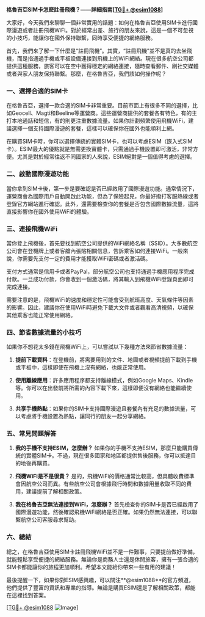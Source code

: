 **格魯吉亞SIM卡怎麽註冊飛機？——詳細指南[[TG💪+ @esim1088](https://t.me/s/esim1088)]**

大家好，今天我們來聊聊一個非常實用的話題：如何在格魯吉亞使用SIM卡進行國際漫遊或者註冊飛機WiFi。對於經常出差、旅行的朋友來說，這是一個不可忽視的小技巧，能讓你在國外保持聯繫，同時享受便捷的網絡服務。

首先，我們來了解一下什麼是“註冊飛機”。其實，“註冊飛機”並不是真的去坐飛機，而是指通過手機或平板設備連接到飛機上的WiFi網絡。現在很多航空公司都提供這種服務，旅客可以在空中獲得穩定的網絡連接，隨時查看郵件、刷社交媒體或者與家人朋友保持聯繫。那麼，在格魯吉亞，我們該如何操作呢？

### 一、選擇合適的SIM卡

在格魯吉亞，選擇一款合適的SIM卡非常重要。目前市面上有很多不同的選擇，比如Geocell、Magti和Beeline等運營商。這些運營商提供的套餐各有特色，有的主打本地通話和短信，有的則更注重數據流量。如果你計劃頻繁使用飛機WiFi，建議選擇一個支持國際漫遊的套餐，這樣可以確保你在國外也能順利上網。

在購買SIM卡時，你可以選擇傳統的實體SIM卡，也可以考慮ESIM（嵌入式SIM卡）。ESIM最大的優點就是無需更換實體卡，只需通過手機設置即可激活，非常方便。尤其是對於經常往返不同國家的人來說，ESIM絕對是一個值得考慮的選擇。

### 二、啟動國際漫遊功能

當你拿到SIM卡後，第一步是要確認是否已經啟用了國際漫遊功能。通常情況下，運營商會為國際用戶自動開啟此功能，但為了保險起見，你最好撥打客服熱線或者登錄官方網站進行確認。此外，還需要檢查你的套餐是否包含國際數據流量，這將直接影響你在國外使用WiFi的體驗。

### 三、連接飛機WiFi

當你登上飛機後，首先要找到航空公司提供的WiFi網絡名稱（SSID）。大多數航空公司會在登機牌上或者客艙內張貼相關信息，告訴乘客如何連接WiFi。一般來說，你需要先支付一定的費用才能獲取WiFi密碼或者激活碼。

支付方式通常是信用卡或者PayPal，部分航空公司也支持通過手機應用程序完成付款。一旦成功付款，你會收到一個激活碼，將其輸入到飛機WiFi登錄頁面即可完成連接。

需要注意的是，飛機WiFi的速度和穩定性可能會受到航班高度、天氣條件等因素的影響。因此，建議你在使用WiFi時避免下載大文件或者觀看高清視頻，以確保其他乘客也能正常使用網絡。

### 四、節省數據流量的小技巧

如果你不想花太多錢在飛機WiFi上，可以嘗試以下幾種方法來節省數據流量：

1. **提前下載資料**：在登機前，將需要用到的文件、地圖或者視頻提前下載到手機或平板中，這樣即使在飛機上沒有網絡，也能正常使用。
   
2. **使用離線應用**：許多應用程序都支持離線模式，例如Google Maps、Kindle等。你可以在出發前將所需的內容下載下來，這樣即便沒有網絡也能繼續使用。

3. **共享手機熱點**：如果你的SIM卡支持國際漫遊且套餐內有充足的數據流量，可以考慮將手機設置為熱點，讓同行的朋友一起分享網絡。

### 五、常見問題解答

1. **我的手機不支持ESIM，怎麼辦？**
   如果你的手機不支持ESIM，那麼只能購買傳統的實體SIM卡。不過，現在很多國家和地區都提供售後服務，你可以抵達目的地後再購買。

2. **飛機WiFi是不是很貴？**
   是的，飛機WiFi的價格通常比較高，但具體收費標準會因航空公司而異。有些航空公司會根據飛行時間和數據用量收取不同的費用，建議提前了解相關政策。

3. **我在格魯吉亞無法連接到WiFi，怎麼辦？**
   首先檢查你的SIM卡是否已經啟用了國際漫遊功能，然後確認飛機WiFi網絡是否正確。如果仍然無法連接，可以聯繫航空公司客服尋求幫助。

### 六、總結

總之，在格魯吉亞使用SIM卡註冊飛機WiFi並不是一件難事，只要提前做好準備，就能輕鬆享受便捷的網絡服務。無論你是商務人士還是休閒旅客，擁有一張合適的SIM卡都能讓你的旅程更加順利。希望本文能給你帶來一些有用的建議！

最後提醒一下，如果你對ESIM感興趣，可以關注**@esim1088**的官方頻道，他們提供了豐富的資訊和專業的指導。無論是購買ESIM還是了解相關政策，都能在這裡找到答案。

[[TG💪+ @esim1088](https://t.me/s/esim1088) ![Image](https://i.postimg.cc/4NQfJmqS/Snipaste-2025-05-13-00-14-12.png)]